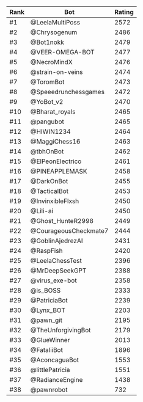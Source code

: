 Rank|Bot|Rating
---|---|---
#1|@LeelaMultiPoss|2572
#2|@Chrysogenum|2486
#3|@Bot1nokk|2479
#4|@VEER-OMEGA-BOT|2477
#5|@NecroMindX|2476
#6|@strain-on-veins|2474
#7|@ToromBot|2473
#8|@Speeedrunchessgames|2472
#9|@YoBot_v2|2470
#10|@Bharat_royals|2465
#11|@pangubot|2465
#12|@HIWIN1234|2464
#13|@MaggiChess16|2463
#14|@tbhOnBot|2462
#15|@ElPeonElectrico|2461
#16|@PINEAPPLEMASK|2458
#17|@DarkOnBot|2455
#18|@TacticalBot|2453
#19|@InvinxibleFlxsh|2450
#20|@Lili-ai|2450
#21|@Ghost_HunteR2998|2449
#22|@CourageousCheckmate7|2444
#23|@GoblinAjedrezAI|2431
#24|@RaspFish|2420
#25|@LeelaChessTest|2396
#26|@MrDeepSeekGPT|2388
#27|@virus_exe-bot|2358
#28|@is_BOSS|2333
#29|@PatriciaBot|2239
#30|@Lynx_BOT|2203
#31|@pawn_git|2195
#32|@TheUnforgivingBot|2179
#33|@GlueWinner|2013
#34|@FataliiBot|1896
#35|@AconcaguaBot|1553
#36|@littlePatricia|1551
#37|@RadianceEngine|1438
#38|@pawnrobot|732
